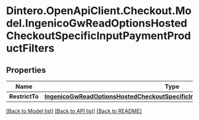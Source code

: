 # Dintero.OpenApiClient.Checkout.Model.IngenicoGwReadOptionsHostedCheckoutSpecificInputPaymentProductFilters

## Properties

Name | Type | Description | Notes
------------ | ------------- | ------------- | -------------
**RestrictTo** | [**IngenicoGwReadOptionsHostedCheckoutSpecificInputPaymentProductFiltersRestrictTo**](IngenicoGwReadOptionsHostedCheckoutSpecificInputPaymentProductFiltersRestrictTo.md) |  | 

[[Back to Model list]](../README.md#documentation-for-models) [[Back to API list]](../README.md#documentation-for-api-endpoints) [[Back to README]](../README.md)

